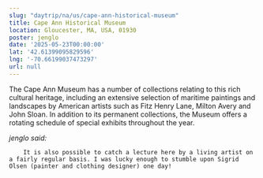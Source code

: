 ```yaml
---
slug: "daytrip/na/us/cape-ann-historical-museum"
title: Cape Ann Historical Museum
location: Gloucester, MA, USA, 01930
poster: jenglo
date: '2025-05-23T00:00:00'
lat: '42.61399095829596'
lng: '-70.66199037473297'
url: null
---
```


The Cape Ann Museum has a number of collections relating to this rich cultural heritage, including an extensive selection of maritime paintings and landscapes by American artists such as Fitz Henry Lane, Milton Avery and John Sloan. In addition to its permanent collections, the Museum offers a rotating schedule of special exhibits throughout the year.  

<em>jenglo said:</em>

        It is also possible to catch a lecture here by a living artist on a fairly regular basis. I was lucky enough to stumble upon Sigrid Olsen (painter and clothing designer) one day!
